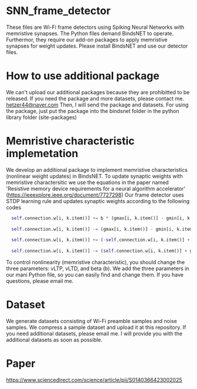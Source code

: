 # SNN_frame_detector
These files are Wi-Fi frame detectors using Spiking Neural Networks with memristive synapses.
The Python files demand BindsNET to operate.
Furthermor, they require our add-on packages to apply memristive synapses for weight updates.
Please install BindsNET and use our detector files.

# How to use additional package
We can't upload our additional packages because they are prohibitted to be released.
If you need the package and more datasets, please contact me.
hetzer44@naver.com
Then, I will send the package and datasets.
For using the package, just put the package into the bindsnet folder in the python library folder (site-packages)

# Memristive characteristic implemetation
We develop an additional package to implement memristive characteristics (nonlinear weight updates) in BindsNET.
To update synaptic weights with memristive charactersitic we use the equations in the paper named 'Resistive memory device requirements for a neural algorithm accelerator' (https://ieeexplore.ieee.org/document/7727298)
Our frame detector uses STDP learning rule and updates synaptic weights according to the following codes

``` python
  self.connection.w[i, k.item()] += b * (gmax[i, k.item()] - gmin[i, k.item()]) / 256 # LTP (linear)
  
  self.connection.w[i, k.item()] -= (gmax[i, k.item()] - gmin[i, k.item()]) / 256 # LTD (linear)
  
  self.connection.w[i, k.item()] += (-self.connection.w[i, k.item()] + g1ltp[i, k.item()] + gmin[i, k.item()]) * (1 - np.exp(-vltp * b / 256)) # LTP (nonlinear)
  
  self.connection.w[i, k.item()] -= (self.connection.w[i, k.item()] + g1ltd[i, k.item()] - gmax[i, k.item()]) * (1 - np.exp(vltd / 256)) # LTD (nonlinear)
```

To control nonlinearity (memristive characteristic), you should change the three parameters: vLTP, vLTD, and beta (b).
We add the three parameters in our mani Python file, so you can easily find and change them.
If you have questions, please email me.

# Dataset
We generate datasets consisting of Wi-Fi preamble samples and noise samples.
We compress a sample dataset and upload it at this repository.
If you need additional datasets, please email me.
I will provide you with the additional datasets as soon as possible.

# Paper
https://www.sciencedirect.com/science/article/pii/S0140366423002025
